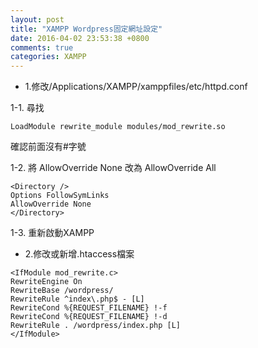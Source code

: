 ```yaml
---
layout: post
title: "XAMPP Wordpress固定網址設定"
date: 2016-04-02 23:53:38 +0800
comments: true
categories: XAMPP
---
```

* 1.修改/Applications/XAMPP/xamppfiles/etc/httpd.conf

1-1. 尋找

<!--more-->

```
LoadModule rewrite_module modules/mod_rewrite.so
```
確認前面沒有#字號

1-2. 將 AllowOverride None 改為 AllowOverride All
```
<Directory />   
Options FollowSymLinks   
AllowOverride None   
</Directory>
```
1-3. 重新啟動XAMPP

* 2.修改或新增.htaccess檔案
```
<IfModule mod_rewrite.c>
RewriteEngine On
RewriteBase /wordpress/
RewriteRule ^index\.php$ - [L]
RewriteCond %{REQUEST_FILENAME} !-f
RewriteCond %{REQUEST_FILENAME} !-d
RewriteRule . /wordpress/index.php [L]
</IfModule>
```
